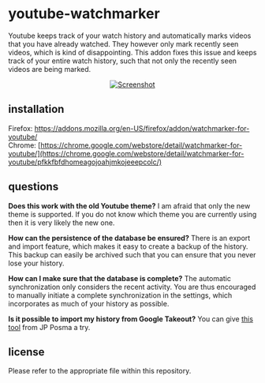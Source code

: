 # youtube-watchmarker
Youtube keeps track of your watch history and automatically marks videos that you have already watched. They however only mark recently seen videos, which is kind of disappointing. This addon fixes this issue and keeps track of your entire watch history, such that not only the recently seen videos are being marked.

<p align="center"><a href="https://sniklaus.com/youwatch" rel="Paper"><img src="https://content.sniklaus.com/youwatch/screenshot.jpg" alt="Screenshot"></a></p>

## installation
Firefox: https://addons.mozilla.org/en-US/firefox/addon/watchmarker-for-youtube/
<br />
Chrome: [https://chrome.google.com/webstore/detail/watchmarker-for-youtube/](https://chrome.google.com/webstore/detail/watchmarker-for-youtube/pfkkfbfdhomeagojoahjmkojeeepcolc/)

## questions
<b>Does this work with the old Youtube theme?</b> I am afraid that only the new theme is supported. If you do not know which theme you are currently using then it is very likely the new one.

<b>How can the persistence of the database be ensured?</b> There is an export and import feature, which makes it easy to create a backup of the history. This backup can  easily be archived such that you can ensure that you never lose your history.

<b>How can I make sure that the database is complete?</b> The automatic synchronization only considers the recent activity. You are thus encouraged to manually initiate a complete synchronization in the settings, which incorporates as much of your history as possible.

<b>Is it possible to import my history from Google Takeout?</b> You can give [this tool](https://github.com/janpaul123/youtube-takeout-to-watchmarker) from JP Posma a try.

## license
Please refer to the appropriate file within this repository.
